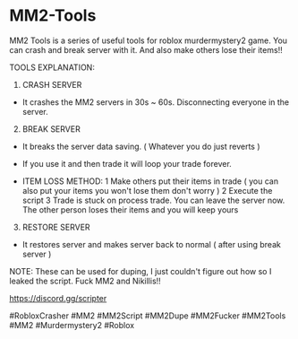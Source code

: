 # MM2-Tools
MM2 Tools is a series of useful tools for roblox murdermystery2 game. You can crash and break server with it. And also make others lose their items!!

TOOLS EXPLANATION:

1. CRASH SERVER
- It crashes the MM2 servers in 30s ~ 60s. Disconnecting everyone in the server.

2. BREAK SERVER
- It breaks the server data saving. ( Whatever you do just reverts )
- If you use it and then trade it will loop your trade forever.

- ITEM LOSS METHOD:
1  Make others put their items in trade ( you can also put your items you won't lose them don't worry )
2 Execute the script
3 Trade is stuck on process trade. You can leave the server now. The other person loses their items and you will keep yours

3. RESTORE SERVER
- It restores server and makes server back to normal ( after using break server )

NOTE: These can be used for duping, I just couldn't figure out how so I leaked the script. Fuck MM2 and Nikillis!!

https://discord.gg/scripter 


#RobloxCrasher #MM2 #MM2Script #MM2Dupe #MM2Fucker #MM2Tools #MM2 #Murdermystery2 #Roblox
